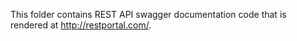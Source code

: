 This folder contains REST API swagger documentation code that is rendered at http://restportal.com/.